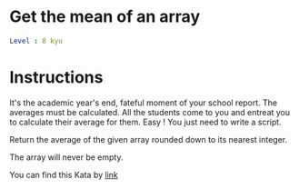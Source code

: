 # Get the mean of an array

```yaml
Level : 8 kyu
```


# Instructions
It's the academic year's end, fateful moment of your school report.
The averages must be calculated.
All the students come to you and entreat you to calculate their average for them.
Easy ! You just need to write a script.

Return the average of the given array rounded down to its nearest integer.

The array will never be empty.



You can find this Kata by [link](https://www.codewars.com/kata/563e320cee5dddcf77000158/train/java)